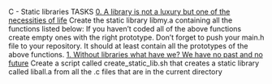 C - Static libraries
TASKS
[0. A library is not a luxury but one of the necessities of life](libmy.a)
Create the static library libmy.a containing all the functions listed below:
If you haven’t coded all of the above functions create empty ones with
the right prototype.
Don’t forget to push your main.h file to your repository. It should at least
contain all the prototypes of the above functions.
[1. Without libraries what have we? We have no past and no
future](create_static_lib.sh)
Create a script called create_static_lib.sh that creates a static library
called liball.a from all the .c files that are in the current directory
